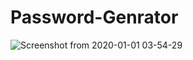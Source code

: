 # Password-Genrator

![Screenshot from 2020-01-01 03-54-29](https://github.com/Inscoding/Password-Genrator/assets/124165512/a0a6393c-0ac4-434d-97a4-d70d777803b3)
